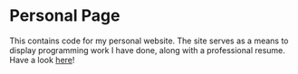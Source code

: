 # Personal Page

This contains code for my personal website.
The site serves as a means to display programming work I have done,
along with a professional resume. Have a look [here](http://christianbonacore.tech/)!
